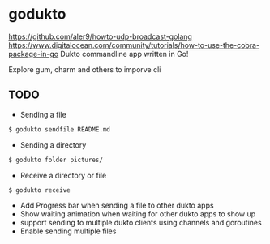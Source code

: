 # godukto
https://github.com/aler9/howto-udp-broadcast-golang
https://www.digitalocean.com/community/tutorials/how-to-use-the-cobra-package-in-go
Dukto commandline app written in Go!

Explore gum, charm and others to imporve cli

## TODO
- Sending a file  

```sh
$ godukto sendfile README.md
```

- Sending a directory

```sh
$ godukto folder pictures/
```

- Receive a directory or file

```sh
$ godukto receive 
```

- Add Progress bar when sending a file to other dukto apps
- Show waiting animation when waiting for other dukto apps to show up
- support sending to multiple dukto clients using channels and goroutines
- Enable sending multiple files
